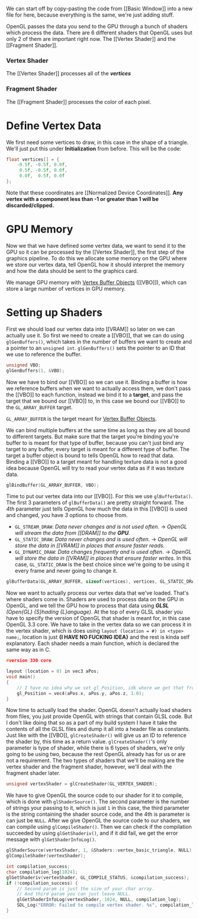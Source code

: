 We can start off by copy-pasting the code from [[Basic Window]] into a new file for here, because everything is the same, we're just adding stuff.

OpenGL passes the data you send to the GPU through a bunch of shaders which process the data. There are 6 different shaders that OpenGL uses but only 2 of them are important right now. The [[Vertex Shader]] and the [[Fragment Shader]].

### Vertex Shader
The [[Vertex Shader]] processes all of the ***vertices*** 
### Fragment Shader
The [[Fragment Shader]] processes the color of each pixel.

# Define Vertex Data
We first need some vertices to draw, in this case in the shape of a triangle. We'll just put this under **Initialization** from before. This will be the code:
```C++
float vertices[] = {
    -0.5f, -0.5f, 0.0f,
     0.5f, -0.5f, 0.0f,
     0.0f,  0.5f, 0.0f
};  
```
Note that these coordinates are [[Normalized Device Coordinates]]. **Any vertex with a component less than -1 or greater than 1 will be discarded/clipped.**

# GPU Memory
Now we that we have defined some vertex data, we want to send it to the GPU so it can be processed by the [[Vertex Shader]], the first step of the graphics pipeline. To do this we allocate some memory on the GPU where we store our vertex data, tell OpenGL how it should interpret the memory and how the data should be sent to the graphics card. 

We manage GPU memory with [Vertex Buffer Objects](VBO) ([[VBO]]), which can store a large number of vertices in GPU memory.

# Setting up Shaders
First we should load our vertex data into [[VRAM]] so later on we can actually use it. So first we need to create a [[VBO]], that we can do using `glGenBuffers()`, which takes in the number of buffers we want to create and a pointer to an `unsigned int`. `glGenBuffers()` sets the pointer to an ID that we use to reference the buffer.
```C++
unsigned VBO;
glGenBuffers(1, &VBO);
```

Now we have to bind our [[VBO]] so we can use it. Binding a buffer is how we reference buffers when we want to actually access them, we don't pass the [[VBO]] to each function, instead we bind it to a **target**, and pass the target that we bound our [[VBO]] to, in this case we bound our [[VBO]] to the `GL_ARRAY_BUFFER` target. 

`GL_ARRAY_BUFFER` is the target meant for [Vertex Buffer Objects](VBO).

We can bind multiple buffers at the same time as long as they are all bound to different targets. But make sure that the target you're binding you're buffer to is meant for that type of buffer, because you can't just bind any target to any buffer, every target is meant for a different type of buffer. The target a buffer object is bound to tells OpenGL how to read that data. Binding a [[VBO]] to a target meant for handling texture data is not a good idea because OpenGL will try to read your vertex data as if it was texture data.
```C++
glBindBuffer(GL_ARRAY_BUFFER, VBO);
```

Time to put our vertex data into our [[VBO]]. For this we use `glBufferData()`. The first 3 parameters of `glBufferData()` are pretty straight forward. The *4th* parameter just tells OpenGL how much the data in this [[VBO]] is used and changed, you have *3* options to choose from.
- `GL_STREAM_DRAW`: *Data never changes and is not used often.* -> *OpenGL will stream the data from [[DRAM]] to the **GPU**.*
- `GL_STATIC_DRAW`: *Data never changes and is used often.* -> *OpenGL will store the data in [[VRAM]] in places that ensure faster reads.*
- `GL_DYNAMIC_DRAW`: *Data changes frequently and is used often*. -> *OpenGL will store the data in [[VRAM]] in places that ensure faster writes.*
In this case, `GL_STATIC_DRAW` is the best choice since we're going to be using it every frame and never going to change it.
```C++
glBufferData(GL_ARRAY_BUFFER, sizeof(vertices), vertices, GL_STATIC_DRAW);
```

Now we want to actually process our vertex data that we've loaded. That's where shaders come in. Shaders are used to process data on the GPU in OpenGL, and we tell the GPU how to process that data using ***GLSL*** *(Open{GL} {S}hading {L}anguage)*.  At the top of every GLSL shader you have to specify the version of OpenGL that shader is meant for, in this case OpenGL 3.3 core. We have to take in the vertex data so we can process it in the vertex shader, which is does using `layout (location = #) in <type> name;`, location is just **{I HAVE NO FUCKING IDEA}** and the rest is kinda self explanatory.  Each shader needs a main function, which is declared the same way as in C.
```c
#version 330 core

layout (location = 0) in vec3 aPos;
void main()
{
	// I have no idea why we set gl_Position, idk where we get that from.
	gl_Position = vec4(aPos.x, aPos.y, aPos.z, 1.0);
}
```

Now time to actually load the shader. OpenGL doesn't actually load shaders from files, you just provide OpenGL with strings that contain GLSL code. But I don't like doing that so as a part of my build system I have it take the contents of all the GLSL files and dump it all into a header file as constants.  Just like with the [[VBO]], `glCreateShader()` will give us an ID to reference the shader by, this time as a return value. `glCreateShader()`'s only parameter is type of shader, while there is 6 types of shaders, we're only going to be using two, because the rest OpenGL already has for us or are not a requirement. The two types of shaders that we'll be making are the vertex shader and the fragment shader, however, we'll deal with the fragment shader later.
```C++
unsigned vertexShader = glCreateShader(GL_VERTEX_SHADER);
```

We have to give OpenGL the source code to our shader for it to compile, which is done with `glShaderSource()`. The second parameter is the number of strings your passing to it, which is just `1` in this case, the third parameter is the string containing the shader source code, and the 4th is parameter is can just be `NULL`. After we give OpenGL the source code to our shaders, we can compile using `glCompileShader()`.  Then we can check if the compilation succeeded by using `glGetShaderiv()`, and if it did fail, we get the error message with `glGetShaderInfoLog()`.
```C++
glShaderSource(vertexShader, 1, &Shaders::vertex_basic_triangle, NULL);
glCompileShader(vertexShader);

int compilation_success;
char compilation_log[1024];
glGetShaderiv(vertexShader, GL_COMPILE_STATUS, &compilation_success);
if (!compilation_success) {
	// Second param is just the size of your char array.
	// And third param you can just leave NULL.
	glGetShaderInfoLog(vertexShader, 1024, NULL, compilation_log);
	SDL_Log("ERROR: Failed to compile vertex shader. %s", compilation_log);
}
```
